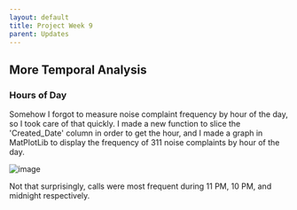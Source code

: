 ```yaml
---
layout: default
title: Project Week 9
parent: Updates
---
```


## More Temporal Analysis

### Hours of Day
Somehow I forgot to measure noise complaint frequency by hour of the day, so I took care of that quickly. I made a new function to slice the 'Created_Date' column in order to get the hour, and I made a graph in MatPlotLib to display the frequency of 311 noise complaints by hour of the day.

![image](https://user-images.githubusercontent.com/44076192/233664845-a9e775ad-4a95-4f01-8a04-d426e581fad2.png)

Not that surprisingly, calls were most frequent during 11 PM, 10 PM, and midnight respectively.
